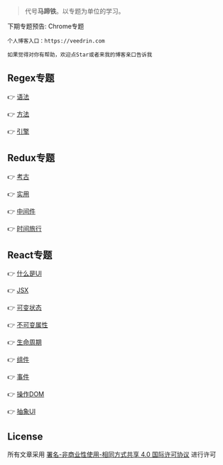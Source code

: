 > 代号**马蹄铁**。以专题为单位的学习。

下期专题预告: Chrome专题

```
个人博客入口：https://veedrin.com

如果觉得对你有帮助，欢迎点Star或者来我的博客亲口告诉我
```

## Regex专题

👉 [语法](https://github.com/veedrin/horseshoe/blob/master/regex/语法.md)

👉 [方法](https://github.com/veedrin/horseshoe/blob/master/regex/方法.md)

👉 [引擎](https://github.com/veedrin/horseshoe/blob/master/regex/引擎.md)

## Redux专题

👉 [考古](https://github.com/veedrin/horseshoe/blob/master/redux/考古.md)

👉 [实用](https://github.com/veedrin/horseshoe/blob/master/redux/实用.md)

👉 [中间件](https://github.com/veedrin/horseshoe/blob/master/redux/中间件.md)

👉 [时间旅行](https://github.com/veedrin/horseshoe/blob/master/redux/时间旅行.md)

## React专题

👉 [什么是UI](https://github.com/veedrin/horseshoe/blob/master/react/什么是UI.md)

👉 [JSX](https://github.com/veedrin/horseshoe/blob/master/react/JSX.md)

👉 [可变状态](https://github.com/veedrin/horseshoe/blob/master/react/可变状态.md)

👉 [不可变属性](https://github.com/veedrin/horseshoe/blob/master/react/不可变属性.md)

👉 [生命周期](https://github.com/veedrin/horseshoe/blob/master/react/生命周期.md)

👉 [组件](https://github.com/veedrin/horseshoe/blob/master/react/组件.md)

👉 [事件](https://github.com/veedrin/horseshoe/blob/master/react/事件.md)

👉 [操作DOM](https://github.com/veedrin/horseshoe/blob/master/react/操作DOM.md)

👉 [抽象UI](https://github.com/veedrin/horseshoe/blob/master/react/抽象UI.md)

## License

所有文章采用 [署名-非商业性使用-相同方式共享 4.0 国际许可协议](https://creativecommons.org/licenses/by/4.0/) 进行许可
